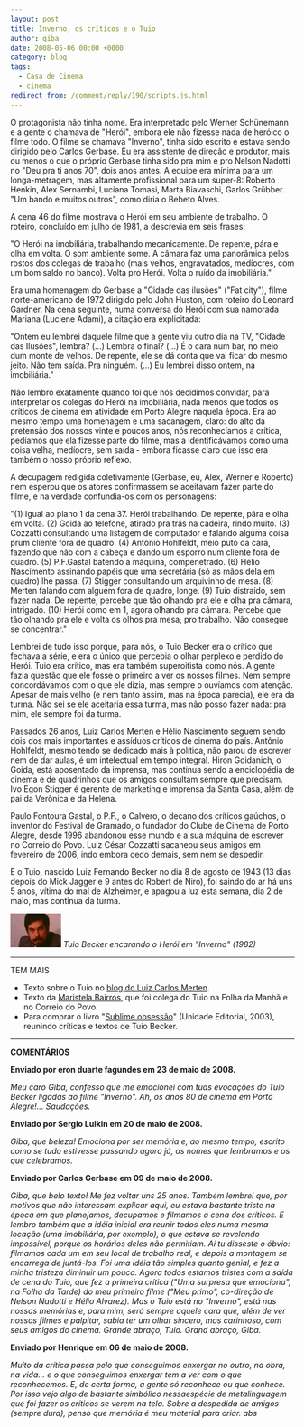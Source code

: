 ```yaml
---
layout: post
title: Inverno, os críticos e o Tuio
author: giba
date: 2008-05-06 00:00 +0000
category: blog
tags:
  - Casa de Cinema
  - cinema
redirect_from: /comment/reply/190/scripts.js.html
---
```

O protagonista não tinha nome. Era interpretado pelo Werner Schünemann e a gente o chamava de "Herói", embora ele não fizesse nada de heróico o filme todo. O filme se chamava "Inverno", tinha sido escrito e estava sendo dirigido pelo Carlos Gerbase. Eu era assistente de direção e produtor, mais ou menos o que o próprio Gerbase tinha sido pra mim e pro Nelson Nadotti no "Deu pra ti anos 70", dois anos antes. A equipe era mínima para um longa-metragem, mas altamente profissional para um super-8: Roberto Henkin, Alex Sernambi, Luciana Tomasi, Marta Biavaschi, Garlos Grübber. "Um bando e muitos outros", como diria o Bebeto Alves.

A cena 46 do filme mostrava o Herói em seu ambiente de trabalho. O roteiro, concluído em julho de 1981, a descrevia em seis frases:

"O Herói na imobiliária, trabalhando mecanicamente. De repente, pára e olha em volta. O som ambiente some. A câmara faz uma panorâmica pelos rostos dos colegas de trabalho (mais velhos, engravatados, medíocres, com um bom saldo no banco). Volta pro Herói. Volta o ruído da imobiliária."

Era uma homenagem do Gerbase a "Cidade das ilusões" ("Fat city"), filme norte-americano de 1972 dirigido pelo John Huston, com roteiro do Leonard Gardner. Na cena seguinte, numa conversa do Herói com sua namorada Mariana (Luciene Adami), a citação era explicitada:

"Ontem eu lembrei daquele filme que a gente viu outro dia na TV, "Cidade das Ilusões", lembra? (...) Lembra o final? (...) É o cara num bar, no meio dum monte de velhos. De repente, ele se dá conta que vai ficar do mesmo jeito. Não tem saída. Pra ninguém. (...) Eu lembrei disso ontem, na imobiliária."

Não lembro exatamente quando foi que nós decidimos convidar, para interpretar os colegas do Herói na imobiliária, nada menos que todos os críticos de cinema em atividade em Porto Alegre naquela época. Era ao mesmo tempo uma homenagem e uma sacanagem, claro: do alto da pretensão dos nossos vinte e poucos anos, nós reconhecíamos a crítica, pedíamos que ela fizesse parte do filme, mas a identificávamos como uma coisa velha, medíocre, sem saída - embora ficasse claro que isso era também o nosso próprio reflexo.

A decupagem redigida coletivamente (Gerbase, eu, Alex, Werner e Roberto) nem esperou que os atores confirmassem se aceitavam fazer parte do filme, e na verdade confundia-os com os personagens:

"(1) Igual ao plano 1 da cena 37. Herói trabalhando. De repente, pára e olha em volta. (2) Goida ao telefone, atirado pra trás na cadeira, rindo muito. (3) Cozzatti consultando uma listagem de computador e falando alguma coisa prum cliente fora de quadro. (4) Antônio Hohlfeldt, meio puto da cara, fazendo que não com a cabeça e dando um esporro num cliente fora de quadro. (5) P.F.Gastal batendo a máquina, compenetrado. (6) Hélio Nascimento assinando papéis que uma secretária (só as mãos dela em quadro) lhe passa. (7) Stigger consultando um arquivinho de mesa. (8) Merten falando com alguém fora de quadro, longe. (9) Tuio distraído, sem fazer nada. De repente, percebe que tão olhando pra ele e olha pra câmara, intrigado. (10) Herói como em 1, agora olhando pra câmara. Percebe que tão olhando pra ele e volta os olhos pra mesa, pro trabalho. Não consegue se concentrar."

Lembrei de tudo isso porque, para nós, o Tuio Becker era o crítico que fechava a série, e era o único que percebia o olhar perplexo e perdido do Herói. Tuio era crítico, mas era também superoitista como nós. A gente fazia questão que ele fosse o primeiro a ver os nossos filmes. Nem sempre concordávamos com o que ele dizia, mas sempre o ouvíamos com atenção. Apesar de mais velho (e nem tanto assim, mas na época parecia), ele era da turma. Não sei se ele aceitaria essa turma, mas não posso fazer nada: pra mim, ele sempre foi da turma.

Passados 26 anos, Luiz Carlos Merten e Hélio Nascimento seguem sendo dois dos mais importantes e assíduos críticos de cinema do país. Antônio Hohlfeldt, mesmo tendo se dedicado mais à política, não parou de escrever nem de dar aulas, é um intelectual em tempo integral. Hiron Goidanich, o Goida, está aposentado da imprensa, mas continua sendo a enciclopédia de cinema e de quadrinhos que os amigos consultam sempre que precisam. Ivo Egon Stigger é gerente de marketing e imprensa da Santa Casa, além de pai da Verônica e da Helena.

Paulo Fontoura Gastal, o P.F., o Calvero, o decano dos críticos gaúchos, o inventor do Festival de Gramado, o fundador do Clube de Cinema de Porto Alegre, desde 1996 abandonou esse mundo e a sua máquina de escrever no Correio do Povo. Luiz César Cozzatti sacaneou seus amigos em fevereiro de 2006, indo embora cedo demais, sem nem se despedir.

E o Tuio, nascido Luiz Fernando Becker no dia 8 de agosto de 1943 (13 dias depois do Mick Jagger e 9 antes do Robert de Niro), foi saindo do ar há uns 5 anos, vítima do mal de Alzheimer, e apagou a luz esta semana, dia 2 de maio, mas continua da turma.

![](/uploads/tuio.jpg)
*Tuio Becker encarando o Herói em "Inverno" (1982)*

- - -

TEM MAIS

* Texto sobre o Tuio no [blog do Luiz Carlos Merten](<* http://blogs.estadao.com.br/luiz-carlos-merten/tuio-becker/>).
* Texto da [Maristela Bairros](<* http://coletiva.dominiotemporario.com/site/coluna_detalhe.php?idColuna=1392>), que foi colega do Tuio na Folha da Manhã e no Correio do Povo.
* Para comprar o livro "[Sublime obsessão](<* http://www.2001video.com.br/detalhes_produto_extra_livros.asp?produto=6609>)" (Unidade Editorial, 2003), reunindo críticas e textos de Tuio Becker.

- - -

**COMENTÁRIOS**

**Enviado por eron duarte fagundes em 23 de maio de 2008.**

*Meu caro Giba, confesso que me emocionei com tuas evocações do Tuio Becker ligadas ao filme "Inverno". Ah, os anos 80 de cinema em Porto Alegre!... Saudações.*

**Enviado por Sergio Lulkin em 20 de maio de 2008.**

*Giba, que beleza! Emociona por ser memória e, ao mesmo tempo, escrito como se tudo estivesse passando agora já, os nomes que lembramos e os que celebramos.*

**Enviado por Carlos Gerbase em 09 de maio de 2008.**

*Giba, que belo texto! Me fez voltar uns 25 anos. Também lembrei que, por motivos que não interessam explicar aqui, eu estava bastante triste na época em que planejamos, decupamos e filmamos a cena dos críticos. E lembro também que a idéia inicial era reunir todos eles numa mesma locação (uma imobiliária, por exemplo), o que estava se revelando impossível, porque os horários deles não permitiam. Aí tu disseste o óbvio: filmamos cada um em seu local de trabalho real, e depois a montagem se encarrega de juntá-los. Foi uma idéia tão simples quanto genial, e fez a minha tristeza diminuir um pouco. Agora todos estamos tristes com a saída de cena do Tuio, que fez a primeira crítica ("Uma surpresa que emociona", na Folha da Tarde) do meu primeiro filme ("Meu primo", co-direção de Nelson Nadotti e Hélio Alvarez). Mas o Tuio está no "Inverno", está nas nossas memórias e, para mim, será sempre aquele cara que, além de ver nossos filmes e palpitar, sabia ter um olhar sincero, mas carinhoso, com seus amigos do cinema. Grande abraço, Tuio. Grand abraço, Giba.*

**Enviado por Henrique em 06 de maio de 2008.**

*Muito da crítica passa pelo que conseguimos enxergar no outro, na obra, na vida... e o que conseguimos enxergar tem a ver com o que reconhecemos. E, de certa forma, a gente só reconhece ou que conhece. Por isso vejo algo de bastante simbólico nessaespécie de metalinguagem que foi fazer os críticos se verem na tela. Sobre a despedida de amigos (sempre dura), penso que memória é meu material para criar. abs*
